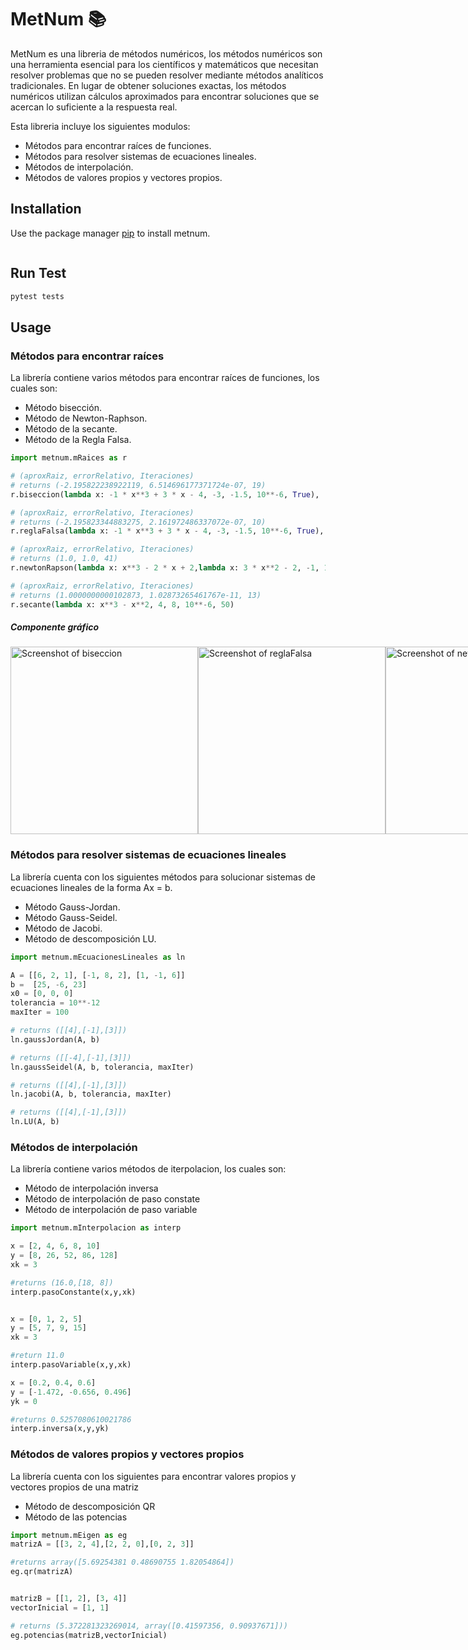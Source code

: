 # MetNum 📚

MetNum es una libreria de métodos numéricos, los métodos numéricos son una herramienta esencial para los científicos y matemáticos que necesitan resolver problemas que no se pueden resolver mediante métodos analíticos tradicionales. En lugar de obtener soluciones exactas, los métodos numéricos utilizan cálculos aproximados para encontrar soluciones que se acercan lo suficiente a la respuesta real.

Esta libreria incluye los siguientes modulos:

- Métodos para encontrar raíces de funciones.
- Métodos para resolver sistemas de ecuaciones lineales.
- Métodos de interpolación.
- Métodos de valores propios y vectores propios.

## Installation

Use the package manager [pip](https://pip.pypa.io/en/stable/) to install metnum.

```bash

```

## Run Test

```bash
pytest tests
```

## Usage

### Métodos para encontrar raíces

La librería contiene varios métodos para encontrar raíces de funciones, los cuales son:

- Método bisección.
- Método de Newton-Raphson.
- Método de la secante.
- Método de la Regla Falsa.

```python
import metnum.mRaices as r

# (aproxRaiz, errorRelativo, Iteraciones)
# returns (-2.195822238922119, 6.514696177371724e-07, 19)
r.biseccion(lambda x: -1 * x**3 + 3 * x - 4, -3, -1.5, 10**-6, True),

# (aproxRaiz, errorRelativo, Iteraciones)
# returns (-2.195823344883275, 2.161972486337072e-07, 10)
r.reglaFalsa(lambda x: -1 * x**3 + 3 * x - 4, -3, -1.5, 10**-6, True),

# (aproxRaiz, errorRelativo, Iteraciones)
# returns (1.0, 1.0, 41)
r.newtonRapson(lambda x: x**3 - 2 * x + 2,lambda x: 3 * x**2 - 2, -1, 10**-6, 40)

# (aproxRaiz, errorRelativo, Iteraciones)
# returns (1.0000000000102873, 1.02873265461767e-11, 13)
r.secante(lambda x: x**3 - x**2, 4, 8, 10**-6, 50)
```

##### Componente gráfico

<div style="display:flex">
  <img src="https://github.com/leht377/pagina_web/blob/master/Biseccion.png?raw=true" alt="Screenshot of biseccion" width="300px">
  <img src="https://github.com/leht377/pagina_web/blob/master/reglaFalsa.png?raw=true" alt="Screenshot of reglaFalsa" width="300px">
  <img src="https://github.com/leht377/pagina_web/blob/master/newton.png?raw=true" alt="Screenshot of newtonRapson" width="300px">
  <img src="https://github.com/leht377/pagina_web/blob/master/secante.png?raw=true" alt="Screenshot of secante" width="300px">
</div>

### Métodos para resolver sistemas de ecuaciones lineales

La librería cuenta con los siguientes métodos para solucionar sistemas de ecuaciones lineales de la forma Ax = b.

- Método Gauss-Jordan.
- Método Gauss-Seidel.
- Método de Jacobi.
- Método de descomposición LU.

```python
import metnum.mEcuacionesLineales as ln

A = [[6, 2, 1], [-1, 8, 2], [1, -1, 6]]
b =  [25, -6, 23]
x0 = [0, 0, 0]
tolerancia = 10**-12
maxIter = 100

# returns ([[4],[-1],[3]])
ln.gaussJordan(A, b)

# returns ([[-4],[-1],[3]])
ln.gaussSeidel(A, b, tolerancia, maxIter)

# returns ([[4],[-1],[3]])
ln.jacobi(A, b, tolerancia, maxIter)

# returns ([[4],[-1],[3]])
ln.LU(A, b)
```

### Métodos de interpolación

La librería contiene varios métodos de iterpolacion, los cuales son:

- Método de interpolación inversa
- Método de interpolación de paso constate
- Método de interpolación de paso variable

```python
import metnum.mInterpolacion as interp

x = [2, 4, 6, 8, 10]
y = [8, 26, 52, 86, 128]
xk = 3

#returns (16.0,[18, 8])
interp.pasoConstante(x,y,xk)


x = [0, 1, 2, 5]
y = [5, 7, 9, 15]
xk = 3

#return 11.0
interp.pasoVariable(x,y,xk)

x = [0.2, 0.4, 0.6]
y = [-1.472, -0.656, 0.496]
yk = 0

#returns 0.5257080610021786
interp.inversa(x,y,yk)
```

### Métodos de valores propios y vectores propios

La librería cuenta con los siguientes para encontrar valores propios y vectores propios de una matriz

- Método de descomposición QR
- Método de las potencias

```python
import metnum.mEigen as eg
matrizA = [[3, 2, 4],[2, 2, 0],[0, 2, 3]]

#returns array([5.69254381 0.48690755 1.82054864])
eg.qr(matrizA)


matrizB = [[1, 2], [3, 4]]
vectorInicial = [1, 1]

# returns (5.372281323269014, array([0.41597356, 0.90937671]))
eg.potencias(matrizB,vectorInicial)
```

<!-- Librería de Métodos Numéricos en Python
Esta es una librería de Python que contiene implementaciones de diversos métodos numéricos utilizados en la resolución de problemas matemáticos y científicos. Los métodos implementados incluyen métodos de integración numérica, métodos de diferenciación numérica, métodos de solución de ecuaciones diferenciales ordinarias, métodos de solución de ecuaciones no lineales, entre otros.

Instalación

python setup.py install

## Correr solo un test

py -m unittest tests/test_biseccion.py

## Correr todo los tests

python -m unittest discover -s tests -v

pytest tests\test_mEcuacionesLineales -->
